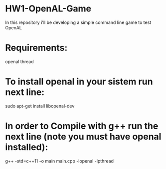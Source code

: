 # HW1-OpenAL-Game
In this repository i'll be developing a simple command line game to test OpenAL

# Requirements:
openal
thread

# To install openal in your sistem run next line:
sudo apt-get install libopenal-dev

# In order to Compile with g++ run the next line (note you must have openal installed):
g++ -std=c++11 -o main main.cpp -lopenal -lpthread
